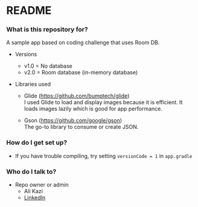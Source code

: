 # README #

### What is this repository for? ###
A sample app based on coding challenge that uses Room DB.

* Versions
    - v1.0 = No database
    - v2.0 = Room database (in-memory database)
    
* Libraries used

    - Glide (https://github.com/bumptech/glide)  
    I used Glide to load and display images because it is efficient. It loads images lazily which is good for app performance.
    
    - Gson (https://github.com/google/gson)  
    The go-to library to consume or create JSON.

### How do I get set up? ###

* If you have trouble compiling, try setting `versionCode = 1` in `app.gradle`

### Who do I talk to? ###

* Repo owner or admin
    - Ali Kazi  
    - [LinkedIn](linkedin.com/in/mdalikazi)
